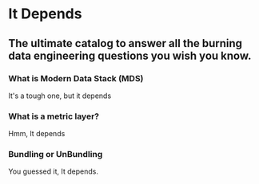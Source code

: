 # It Depends

## The ultimate catalog to answer all the burning data engineering questions you wish you know.

### What is Modern Data Stack (MDS)
It's a tough one, but it depends

### What is a metric layer?
Hmm, It depends

### Bundling or UnBundling
You guessed it, It depends.

